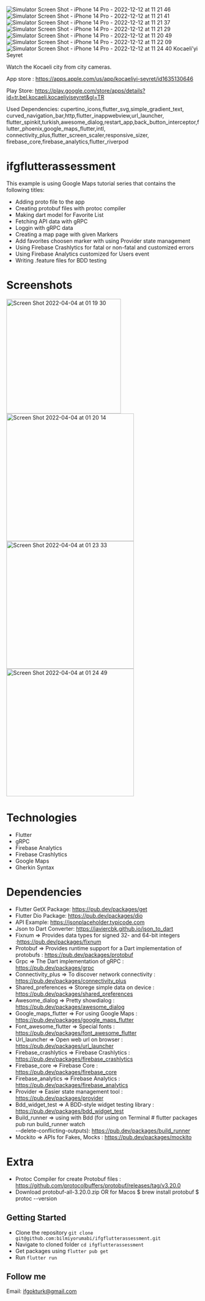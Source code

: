 ![Simulator Screen Shot - iPhone 14 Pro - 2022-12-12 at 11 21 46](https://github.com/ifgokturk/KocaeliyiSeyret/assets/102929252/1d6021d0-d2c4-4840-8783-7fe84c94b3bf)
![Simulator Screen Shot - iPhone 14 Pro - 2022-12-12 at 11 21 41](https://github.com/ifgokturk/KocaeliyiSeyret/assets/102929252/9fbdd101-74a7-420a-839b-64a9c38673a4)
![Simulator Screen Shot - iPhone 14 Pro - 2022-12-12 at 11 21 37](https://github.com/ifgokturk/KocaeliyiSeyret/assets/102929252/e036382d-ec72-4cf3-9790-a672e526f203)
![Simulator Screen Shot - iPhone 14 Pro - 2022-12-12 at 11 21 29](https://github.com/ifgokturk/KocaeliyiSeyret/assets/102929252/d77561ca-7fd2-43c3-a3a8-5e2923d9e36f)
![Simulator Screen Shot - iPhone 14 Pro - 2022-12-12 at 11 20 49](https://github.com/ifgokturk/KocaeliyiSeyret/assets/102929252/2f9471e8-0878-4662-b393-b62af1c66433)
![Simulator Screen Shot - iPhone 14 Pro - 2022-12-12 at 11 22 09](https://github.com/ifgokturk/KocaeliyiSeyret/assets/102929252/e2531a3f-c801-42ed-be90-36c68f970e02)
![Simulator Screen Shot - iPhone 14 Pro - 2022-12-12 at 11 24 40](h)
Kocaeli’yi Seyret

Watch the Kocaeli city from city cameras.

App store : https://apps.apple.com/us/app/kocaeliyi-seyret/id1635130646

Play Store: https://play.google.com/store/apps/details?id=tr.bel.kocaeli.kocaeliyiseyret&gl=TR

Used Dependencies: 
cupertino_icons,flutter_svg,simple_gradient_text,
curved_navigation_bar,http,flutter_inappwebview,url_launcher,
flutter_spinkit,turkish,awesome_dialog,restart_app,back_button_interceptor,flutter_phoenix,google_maps_flutter,intl,
connectivity_plus,flutter_screen_scaler,responsive_sizer,
firebase_core,firebase_analytics,flutter_riverpod


# ifgflutterassessment


This example is using Google Maps  tutorial series that contains the following titles:

- Adding proto file  to the app
- Creating protobuf files with protoc compiler
- Making dart model for Favorite List
- Fetching API data with gRPC
- Loggin with gRPC data
- Creating a  map page with given Markers
- Add favorites choosen marker with using Provider state management
- Using Firebase Crashlytics  for fatal or non-fatal and customized errors
- Using Firebase Analytics  customized for Users event
- Writing .feature files for BDD testing

# Screenshots
<img width="299" alt="Screen Shot 2022-04-04 at 01 19 30" src="https://github.com/ifgokturk/KocaeliyiSeyret/assets/102929252/7991bc09-2655-4cb5-87e3-e45cf956cf66">
<img width="333" alt="Screen Shot 2022-04-04 at 01 20 14" src="https://github-production-user-asset-6210df.s3.amazonaws.com/102929252/266867449-e2531a3f-c801-42ed-be90-36c68f970e02.png">
<img width="333" alt="Screen Shot 2022-04-04 at 01 23 33" src="https://user-images.githubusercontent.com/61537686/161451389-073d57fd-50d7-4445-aad9-3584265f99c3.png">
<img width="333" alt="Screen Shot 2022-04-04 at 01 24 49" src="https://user-images.githubusercontent.com/61537686/161451398-acffa777-317a-4b0c-8c41-587a78603d13.png">

# Technologies
- Flutter
- gRPC
- Firebase Analytics
- Firebase Crashlytics
- Google Maps
- Gherkin Syntax



# Dependencies
- Flutter GetX Package: https://pub.dev/packages/get
- Flutter Dio Package: https://pub.dev/packages/dio
- API Example:  https://jsonplaceholder.typicode.com
- Json to Dart Converter:  https://javiercbk.github.io/json_to_dart
- Fixnum => Provides data types for signed 32- and 64-bit integers :https://pub.dev/packages/fixnum
- Protobuf => Provides runtime support for a Dart implementation of protobufs : https://pub.dev/packages/protobuf
- Grpc => The Dart implementation of gRPC : https://pub.dev/packages/grpc
- Connectivity_plus => To discover network connectivity : https://pub.dev/packages/connectivity_plus
- Shared_preferences => Storege simple data on device : https://pub.dev/packages/shared_preferences
- Awesome_dialog =>  Pretty showdialog  : https://pub.dev/packages/awesome_dialog
- Google_maps_flutter => For using Google Maps : https://pub.dev/packages/google_maps_flutter
- Font_awesome_flutter => Special fonts : https://pub.dev/packages/font_awesome_flutter
- Url_launcher => Open web url on browser : https://pub.dev/packages/url_launcher
- Firebase_crashlytics => Firebase Crashlytics : https://pub.dev/packages/firebase_crashlytics
- Firebase_core => Firebase Core : https://pub.dev/packages/firebase_core
- Firebase_analytics => Firebase Analytics : https://pub.dev/packages/firebase_analytics
- Provider => Easier state management tool : https://pub.dev/packages/provider
- Bdd_widget_test => A BDD-style widget testing library : https://pub.dev/packages/bdd_widget_test
- Build_runner => using with Bdd (for using on Terminal # flutter packages pub run build_runner watch        
                --delete-conflicting-outputs): https://pub.dev/packages/build_runner  
- Mockito => APIs for Fakes, Mocks : https://pub.dev/packages/mockito

# Extra 
- Protoc Compiler for create Protobuf files :  https://github.com/protocolbuffers/protobuf/releases/tag/v3.20.0
- Download protobuf-all-3.20.0.zip 
   OR for Macos
$ brew install protobuf
$ protoc --version


## Getting Started

- Clone the repository `git clone git@github.com:bilmiyorumabi/ifgflutterassessment.git`
- Navigate to cloned folder `cd ifgflutterassessment`
- Get packages using `flutter pub get`
- Run `flutter run`

## Follow me

Email: ifgokturk@gmail.com


